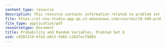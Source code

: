 ```yaml
---
content_type: resource
description: This resource contains information related to problem set 8.
file: https://ol-ocw-studio-app-qa.s3.amazonaws.com/courses/18-440-probability-and-random-variables-spring-2014/c820f2196fa2e0c5fb83c2837ecf9d03_MIT18_440S14_ProblemSet8.pdf
file_type: application/pdf
resourcetype: Document
title: Probability and Random Variables, Problem Set 8
uid: c820f219-6fa2-e0c5-fb83-c2837ecf9d03
---
```

